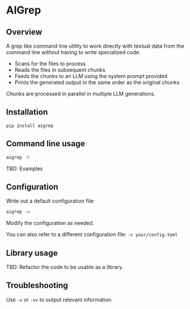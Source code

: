 # AIGrep

## Overview

A grep like command line utility to work directly with textual data 
from the command line without having to write specialized code.

- Scans for the files to process
- Reads the files in subsequent chunks
- Feeds the chunks to an LLM using the system prompt provided 
- Prints the generated output in the same order as the original chunks

Chunks are processed in parallel in multiple LLM generations.

## Installation

`pip install aigrep`

## Command line usage

```sh
aigrep -h
```

TBD: Examples

## Configuration

Write out a default configuration file:

```sh
aigrep -w
```

Modify the configuration as needed.

You can also refer to a different configuration file: `-c your/config.toml`

## Library usage

TBD: Refactor the code to be usable as a library.

## Troubleshooting

Use `-v` or `-vv` to output relevant information.

